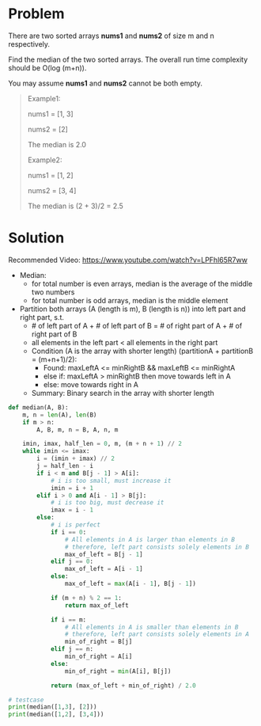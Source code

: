 # Problem

There are two sorted arrays **nums1** and **nums2** of size m and n respectively.

Find the median of the two sorted arrays. The overall run time complexity should be O(log (m+n)).

You may assume **nums1** and **nums2** cannot be both empty.

> Example1:
>
> nums1 = [1, 3]
>
> nums2 = [2]
>
>  The median is 2.0
>
> 
>
> Example2:
>
> nums1 = [1, 2]
>
> nums2 = [3, 4]
>
> The median is (2 + 3)/2 = 2.5





# Solution

Recommended Video: https://www.youtube.com/watch?v=LPFhl65R7ww

- Median:
  - for total number is even arrays, median is the average of the middle two numbers
  - for total number is odd arrays, median is the middle element
- Partition both arrays (A (length is m), B (length is n)) into left part and right part, s.t.
  - \# of left part of A + # of left part of B = # of right part of A + # of right part of B
  - all elements in the left part < all elements in the right part
  - Condition (A is the array with shorter length) (partitionA + partitionB = (m+n+1)/2):
    - Found: maxLeftA <= minRightB && maxLeftB <= minRightA
    - else if: maxLeftA > minRightB then move towards left in A
    - else: move towards right in A
  - Summary: Binary search in the array with shorter length

```python
def median(A, B):
    m, n = len(A), len(B)
    if m > n:
        A, B, m, n = B, A, n, m

    imin, imax, half_len = 0, m, (m + n + 1) // 2
    while imin <= imax:
        i = (imin + imax) // 2
        j = half_len - i
        if i < m and B[j - 1] > A[i]:
            # i is too small, must increase it
            imin = i + 1
        elif i > 0 and A[i - 1] > B[j]:
            # i is too big, must decrease it
            imax = i - 1
        else:
            # i is perfect
            if i == 0:
                # All elements in A is larger than elements in B
                # therefore, left part consists solely elements in B
                max_of_left = B[j - 1]
            elif j == 0:
                max_of_left = A[i - 1]
            else:
                max_of_left = max(A[i - 1], B[j - 1])

            if (m + n) % 2 == 1:
                return max_of_left

            if i == m:
                # All elements in A is smaller than elements in B
                # therefore, left part consists solely elements in A
                min_of_right = B[j]
            elif j == n:
                min_of_right = A[i]
            else:
                min_of_right = min(A[i], B[j])

            return (max_of_left + min_of_right) / 2.0

# testcase
print(median([1,3], [2]))
print(median([1,2], [3,4]))
```

